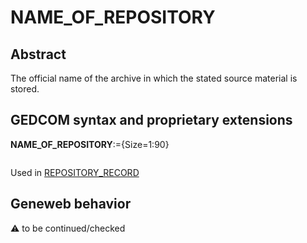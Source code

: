 ﻿# NAME_OF_REPOSITORY
## Abstract
The official name of the archive in which the stated source material is stored.


## GEDCOM syntax and proprietary extensions

**NAME_OF_REPOSITORY**:={Size=1:90}
<pre>
</pre>
Used in <a href=Ged.REPOSITORY_RECORD.md>REPOSITORY_RECORD</a><br />


## Geneweb behavior



:warning: to be continued/checked

